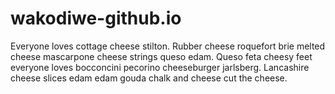 # wakodiwe-github.io
Everyone loves cottage cheese stilton. Rubber cheese roquefort brie melted cheese mascarpone cheese strings queso edam. Queso feta cheesy feet everyone loves bocconcini pecorino cheeseburger jarlsberg. Lancashire cheese slices edam edam gouda chalk and cheese cut the cheese.
